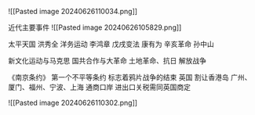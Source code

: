
![[Pasted image 20240626110034.png]]


近代主要事件
![[Pasted image 20240626105829.png]]

太平天国 洪秀全
洋务运动 李鸿章
戊戌变法 康有为
辛亥革命 孙中山

新文化运动与马克思
国共合作与大革命
土地革命、抗日
解放战争


《南京条约》
第一个不平等条约
标志着鸦片战争的结束
英国
割让香港岛
广州、厦门、福州、宁波、上海  通商口岸
进出口关税需同英国商定

![[Pasted image 20240626110302.png]]